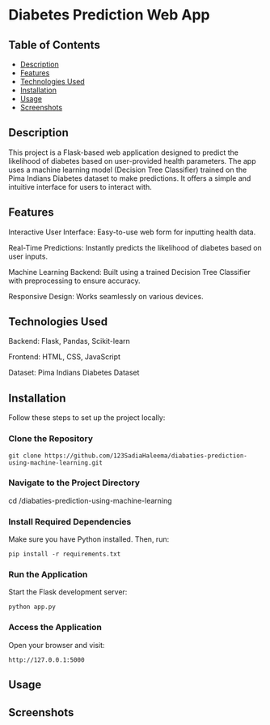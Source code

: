 #  Diabetes Prediction Web App
## Table of Contents
- [Description](#description)
- [Features](#features)
- [Technologies Used](#technologies-used)
- [Installation](#installation)
- [Usage](#usage)
- [Screenshots](#screenshots)

##  Description

This project is a Flask-based web application designed to predict the likelihood of diabetes based on user-provided health parameters. The app uses a machine learning model (Decision Tree Classifier) trained on the Pima Indians Diabetes dataset to make predictions. It offers a simple and intuitive interface for users to interact with.

##  Features

Interactive User Interface: Easy-to-use web form for inputting health data.

Real-Time Predictions: Instantly predicts the likelihood of diabetes based on user inputs.

Machine Learning Backend: Built using a trained Decision Tree Classifier with preprocessing to ensure accuracy.

Responsive Design: Works seamlessly on various devices.

##  Technologies Used

Backend: Flask, Pandas, Scikit-learn

Frontend: HTML, CSS, JavaScript

Dataset: Pima Indians Diabetes Dataset

##  Installation

Follow these steps to set up the project locally:

###  Clone the Repository

`git clone https://github.com/123SadiaHaleema/diabaties-prediction-using-machine-learning.git`

###  Navigate to the Project Directory

cd /diabaties-prediction-using-machine-learning

###  Install Required Dependencies
Make sure you have Python installed. Then, run:

`pip install -r requirements.txt`

###  Run the Application
Start the Flask development server:

`python app.py`

###  Access the Application
Open your browser and visit:

`http://127.0.0.1:5000`

##  Usage
##  Screenshots
